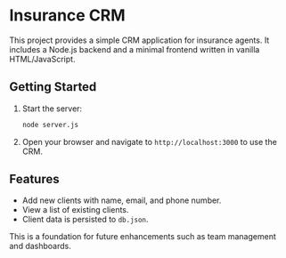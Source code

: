 # Insurance CRM

This project provides a simple CRM application for insurance agents. It includes a Node.js backend and a minimal frontend written in vanilla HTML/JavaScript.

## Getting Started

1. Start the server:
   ```bash
   node server.js
   ```

2. Open your browser and navigate to `http://localhost:3000` to use the CRM.

## Features

- Add new clients with name, email, and phone number.
- View a list of existing clients.
- Client data is persisted to `db.json`.

This is a foundation for future enhancements such as team management and dashboards.
